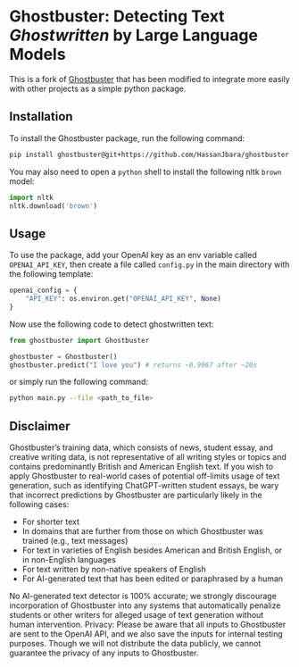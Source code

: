 # Ghostbuster: Detecting Text <i>Ghostwritten</i> by Large Language Models

This is a fork of [Ghostbuster](https://github.com/vivek3141/ghostbuster) that has been modified to integrate more easily with other projects as a simple python package.

## Installation

To install the Ghostbuster package, run the following command:

```bash
pip install ghostbuster@git+https://github.com/HassanJbara/ghostbuster
```

You may also need to open a `python` shell to install the following nltk `brown` model:

```python
import nltk
nltk.download('brown')
```

## Usage

To use the package, add your OpenAI key as an env variable called `OPENAI_API_KEY`, then create a file called `config.py` in the main directory with the following template:

```python
openai_config = {
    "API_KEY": os.environ.get("OPENAI_API_KEY", None)
}
```

Now use the following code to detect ghostwritten text:

```python
from ghostbuster import Ghostbuster

ghostbuster = Ghostbuster()
ghostbuster.predict("I love you") # returns ~0.9967 after ~20s
```

or simply run the following command:

```bash
python main.py --file <path_to_file>
```

## Disclaimer

Ghostbuster’s training data, which consists of news, student essay, and creative writing data, is not representative of all writing styles or topics and contains predominantly British and American English text. If you wish to apply Ghostbuster to real-world cases of potential off-limits usage of text generation, such as identifying ChatGPT-written student essays, be wary that incorrect predictions by Ghostbuster are particularly likely in the following cases:

<ul>
<li> For shorter text
<li> In domains that are further from those on which Ghostbuster was trained (e.g., text messages)
<li> For text in varieties of English besides American and British English, or in non-English languages
<li> For text written by non-native speakers of English
<li> For AI-generated text that has been edited or paraphrased by a human
</ul>

No AI-generated text detector is 100% accurate; we strongly discourage incorporation of Ghostbuster into any systems that automatically penalize students or other writers for alleged usage of text generation without human intervention. Privacy: Please be aware that all inputs to Ghostbuster are sent to the OpenAI API, and we also save the inputs for internal testing purposes. Though we will not distribute the data publicly, we cannot guarantee the privacy of any inputs to Ghostbuster.
